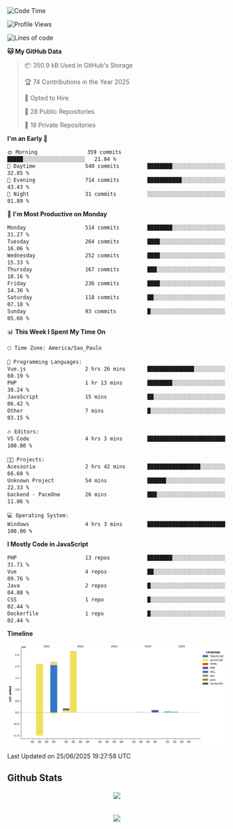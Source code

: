  
<!--START_SECTION:waka-->
![Code Time](http://img.shields.io/badge/Code%20Time-1%2C894%20hrs%2017%20mins-blue)

![Profile Views](http://img.shields.io/badge/Profile%20Views-0-blue)

![Lines of code](https://img.shields.io/badge/From%20Hello%20World%20I%27ve%20Written-7.2%20million%20lines%20of%20code-blue)

**🐱 My GitHub Data** 

> 📦 350.9 kB Used in GitHub's Storage 
 > 
> 🏆 74 Contributions in the Year 2025
 > 
> 💼 Opted to Hire
 > 
> 📜 28 Public Repositories 
 > 
> 🔑 19 Private Repositories 
 > 
**I'm an Early 🐤** 

```text
🌞 Morning                359 commits         █████░░░░░░░░░░░░░░░░░░░░   21.84 % 
🌆 Daytime                540 commits         ████████░░░░░░░░░░░░░░░░░   32.85 % 
🌃 Evening                714 commits         ███████████░░░░░░░░░░░░░░   43.43 % 
🌙 Night                  31 commits          ░░░░░░░░░░░░░░░░░░░░░░░░░   01.89 % 
```
📅 **I'm Most Productive on Monday** 

```text
Monday                   514 commits         ████████░░░░░░░░░░░░░░░░░   31.27 % 
Tuesday                  264 commits         ████░░░░░░░░░░░░░░░░░░░░░   16.06 % 
Wednesday                252 commits         ████░░░░░░░░░░░░░░░░░░░░░   15.33 % 
Thursday                 167 commits         ███░░░░░░░░░░░░░░░░░░░░░░   10.16 % 
Friday                   236 commits         ████░░░░░░░░░░░░░░░░░░░░░   14.36 % 
Saturday                 118 commits         ██░░░░░░░░░░░░░░░░░░░░░░░   07.18 % 
Sunday                   93 commits          █░░░░░░░░░░░░░░░░░░░░░░░░   05.66 % 
```


📊 **This Week I Spent My Time On** 

```text
🕑︎ Time Zone: America/Sao_Paulo

💬 Programming Languages: 
Vue.js                   2 hrs 26 mins       ███████████████░░░░░░░░░░   60.19 % 
PHP                      1 hr 13 mins        ████████░░░░░░░░░░░░░░░░░   30.24 % 
JavaScript               15 mins             ██░░░░░░░░░░░░░░░░░░░░░░░   06.42 % 
Other                    7 mins              █░░░░░░░░░░░░░░░░░░░░░░░░   03.15 % 

🔥 Editors: 
VS Code                  4 hrs 3 mins        █████████████████████████   100.00 % 

🐱‍💻 Projects: 
Acessoria                2 hrs 42 mins       █████████████████░░░░░░░░   66.60 % 
Unknown Project          54 mins             ██████░░░░░░░░░░░░░░░░░░░   22.33 % 
backend - PaceOne        26 mins             ███░░░░░░░░░░░░░░░░░░░░░░   11.06 % 

💻 Operating System: 
Windows                  4 hrs 3 mins        █████████████████████████   100.00 % 
```

**I Mostly Code in JavaScript** 

```text
PHP                      13 repos            ████████░░░░░░░░░░░░░░░░░   31.71 % 
Vue                      4 repos             ██░░░░░░░░░░░░░░░░░░░░░░░   09.76 % 
Java                     2 repos             █░░░░░░░░░░░░░░░░░░░░░░░░   04.88 % 
CSS                      1 repo              █░░░░░░░░░░░░░░░░░░░░░░░░   02.44 % 
Dockerfile               1 repo              █░░░░░░░░░░░░░░░░░░░░░░░░   02.44 % 
```



**Timeline**

![Lines of Code chart](https://raw.githubusercontent.com/MaueDev/MaueDev/main/assets/bar_graph.png)


 Last Updated on 25/06/2025 19:27:58 UTC
<!--END_SECTION:waka-->

## Github Stats  
<div align="center"><img src="https://github-readme-stats.vercel.app/api/top-langs/?username=MaueDev&hide_border=true&layout=compact" align="center" /></div>  

<br/>  

<br/>  

<div align="center">
<img src="https://komarev.com/ghpvc/?username=MaueDev&&style=flat-square" align="center" />
</div>  
  

